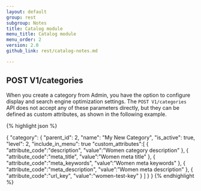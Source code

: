 ```yaml
---
layout: default
group: rest
subgroup: Notes
title: Catalog module
menu_title: Catalog module
menu_order: 2
version: 2.0
github_link: rest/catalog-notes.md

---
```


## POST V1/categories

When you create a category from Admin, you have the option to configure display and search engine optimization settings. The `POST V1/categories` API does not accept any of these parameters directly, but they can be defined as custom attributes, as shown in the following example.

{% highlight json %}

{
"category": {
    "parent_id": 2,
    "name": "My New Category",
    "is_active": true,
    "level": 2,
    "include_in_menu": true
    "custom_attributes":[
         {
            "attribute_code":"description",
            "value":"Women category description"
         },
         {
            "attribute_code":"meta_title",
            "value”:”Women meta title"
         },
         {
            "attribute_code":"meta_keywords",
            "value”:”Women meta keywords"
         },
         {
            "attribute_code":"meta_description",
            "value”:”Women meta description"
         },
         {
            "attribute_code":"url_key",
            "value":"women-test-key"
         }
      ]
    }
}
{% endhighlight %}
